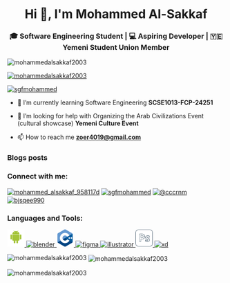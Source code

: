 <h1 align="center">Hi 👋, I'm Mohammed Al-Sakkaf</h1>
<h3 align="center">🎓 Software Engineering Student | 💻 Aspiring Developer | 🇾🇪 Yemeni Student Union Member</h3>

<p align="left"> <img src="https://komarev.com/ghpvc/?username=mohammedalsakkaf2003&label=Profile%20views&color=0e75b6&style=flat" alt="mohammedalsakkaf2003" /> </p>

<p align="left"> <a href="https://github.com/ryo-ma/github-profile-trophy"><img src="https://github-profile-trophy.vercel.app/?username=mohammedalsakkaf2003" alt="mohammedalsakkaf2003" /></a> </p>

<p align="left"> <a href="https://twitter.com/sgfmohammed" target="blank"><img src="https://img.shields.io/twitter/follow/sgfmohammed?logo=twitter&style=for-the-badge" alt="sgfmohammed" /></a> </p>

- 🌱 I’m currently learning Software Engineering **SCSE1013-FCP-24251**

- 🤝 I’m looking for help with Organizing the Arab Civilizations Event (cultural showcase) **Yemeni Culture Event**

- 📫 How to reach me **zoer4019@gmail.com**

### Blogs posts
<!-- BLOG-POST-LIST:START -->
<!-- BLOG-POST-LIST:END -->

<h3 align="left">Connect with me:</h3>
<p align="left">
<a href="https://dev.to/mohammed_alsakkaf_958117d" target="blank"><img align="center" src="https://raw.githubusercontent.com/rahuldkjain/github-profile-readme-generator/master/src/images/icons/Social/devto.svg" alt="mohammed_alsakkaf_958117d" height="30" width="40" /></a>
<a href="https://twitter.com/sgfmohammed" target="blank"><img align="center" src="https://raw.githubusercontent.com/rahuldkjain/github-profile-readme-generator/master/src/images/icons/Social/twitter.svg" alt="sgfmohammed" height="30" width="40" /></a>
<a href="https://instagram.com/@cccrnm" target="blank"><img align="center" src="https://raw.githubusercontent.com/rahuldkjain/github-profile-readme-generator/master/src/images/icons/Social/instagram.svg" alt="@cccrnm" height="30" width="40" /></a>
<a href="https://discord.gg/bjsqee990" target="blank"><img align="center" src="https://raw.githubusercontent.com/rahuldkjain/github-profile-readme-generator/master/src/images/icons/Social/discord.svg" alt="bjsqee990" height="30" width="40" /></a>
</p>

<h3 align="left">Languages and Tools:</h3>
<p align="left"> <a href="https://developer.android.com" target="_blank" rel="noreferrer"> <img src="https://raw.githubusercontent.com/devicons/devicon/master/icons/android/android-original-wordmark.svg" alt="android" width="40" height="40"/> </a> <a href="https://www.blender.org/" target="_blank" rel="noreferrer"> <img src="https://download.blender.org/branding/community/blender_community_badge_white.svg" alt="blender" width="40" height="40"/> </a> <a href="https://www.w3schools.com/cpp/" target="_blank" rel="noreferrer"> <img src="https://raw.githubusercontent.com/devicons/devicon/master/icons/cplusplus/cplusplus-original.svg" alt="cplusplus" width="40" height="40"/> </a> <a href="https://www.figma.com/" target="_blank" rel="noreferrer"> <img src="https://www.vectorlogo.zone/logos/figma/figma-icon.svg" alt="figma" width="40" height="40"/> </a> <a href="https://www.adobe.com/in/products/illustrator.html" target="_blank" rel="noreferrer"> <img src="https://www.vectorlogo.zone/logos/adobe_illustrator/adobe_illustrator-icon.svg" alt="illustrator" width="40" height="40"/> </a> <a href="https://www.photoshop.com/en" target="_blank" rel="noreferrer"> <img src="https://raw.githubusercontent.com/devicons/devicon/master/icons/photoshop/photoshop-line.svg" alt="photoshop" width="40" height="40"/> </a> <a href="https://www.adobe.com/products/xd.html" target="_blank" rel="noreferrer"> <img src="https://cdn.worldvectorlogo.com/logos/adobe-xd.svg" alt="xd" width="40" height="40"/> </a> </p>

<p><img align="left" src="https://github-readme-stats.vercel.app/api/top-langs?username=mohammedalsakkaf2003&show_icons=true&locale=en&layout=compact" alt="mohammedalsakkaf2003" /></p>

<p>&nbsp;<img align="center" src="https://github-readme-stats.vercel.app/api?username=mohammedalsakkaf2003&show_icons=true&locale=en" alt="mohammedalsakkaf2003" /></p>

<p><img align="center" src="https://github-readme-streak-stats.herokuapp.com/?user=mohammedalsakkaf2003&" alt="mohammedalsakkaf2003" /></p>


